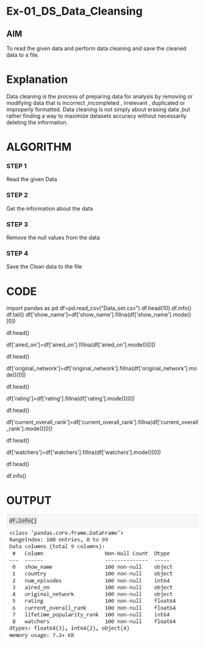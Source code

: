# Ex-01_DS_Data_Cleansing


## AIM
To read the given data and perform data cleaning and save the cleaned data to a file. 

# Explanation
Data cleaning is the process of preparing data for analysis by removing or modifying data that is incorrect ,incompleted , irrelevant , duplicated or improperly formatted. 
Data cleaning is not simply about erasing data ,but rather finding a way to maximize datasets accuracy without necessarily deleting the information. 

# ALGORITHM
### STEP 1
Read the given Data
### STEP 2
Get the information about the data
### STEP 3
Remove the null values from the data
### STEP 4
Save the Clean data to the file


# CODE


import pandas as pd
df=pd.read_csv("Data_set.csv")
df.head(10)
df.info()
df.tail()
df['show_name']=df['show_name'].fillna(df['show_name'].mode()[0])

df.head()

df['aired_on']=df['aired_on'].fillna(df['aired_on'].mode()[0])

df.head()

df['original_network']=df['original_network'].fillna(df['original_network'].mode()[0])

df.head()

df['rating']=df['rating'].fillna(df['rating'].mode()[0])

df.head()

df['current_overall_rank']=df['current_overall_rank'].fillna(df['current_overall_rank'].mode()[0])

df.head()

df['watchers']=df['watchers'].fillna(df['watchers'].mode()[0])

df.head()

df.info()




# OUTPUT
![gitlogo](dataclean.jpg)
